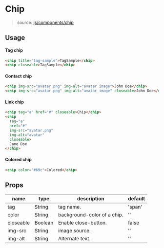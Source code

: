 # Chip
> source: [js/components/chip](../src/js/components/chip.vue)

## Usage
#### Tag chip
```html
<chip title="tag-sample">TagSample</chip>
<chip closeable>TagSample</chip>
```

#### Contact chip
```html
<chip img-src="avatar.png" img-alt="avatar image">John Doe</chip>
<chip img-src="avatar.png" img-alt="avatar image" closeable>John Doe</chip>
```

#### Link chip
```html
<chip tag="a" href="#" closeable>Chip</chip>
<chip
  tag="a"
  href="#"
  img-src="avatar.png"
  img-alt="avatar"
  closeable>
  Jane Doe
</chip>
```

#### Colored chip
```html
<chip color="#69c">Colored</chip>
```

## Props
| name | type | description | default |
| ---- | ---- | ----------- | ------- |
| tag | String | tag name. | 'span' |
| color | String | background-color of a chip. | '' |
| closeable | Boolean | Enable close-button. | false |
| img-src | String | image source. | '' |
| img-alt | String | Alternate text. | '' |

